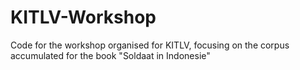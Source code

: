 # KITLV-Workshop

Code for the workshop organised for KITLV, focusing on the corpus accumulated for the book "Soldaat in Indonesie"
